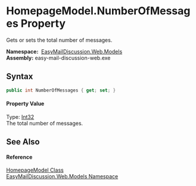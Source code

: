 HomepageModel.NumberOfMessages Property
=======================================
Gets or sets the total number of messages.

  **Namespace:**  [EasyMailDiscussion.Web.Models][1]  
  **Assembly:** easy-mail-discussion-web.exe

Syntax
------

```csharp
public int NumberOfMessages { get; set; }
```

#### Property Value
Type: [Int32][2]  
 The total number of messages. 

See Also
--------

#### Reference
[HomepageModel Class][3]  
[EasyMailDiscussion.Web.Models Namespace][1]  

[1]: ../README.md
[2]: https://docs.microsoft.com/dotnet/api/system.int32
[3]: README.md